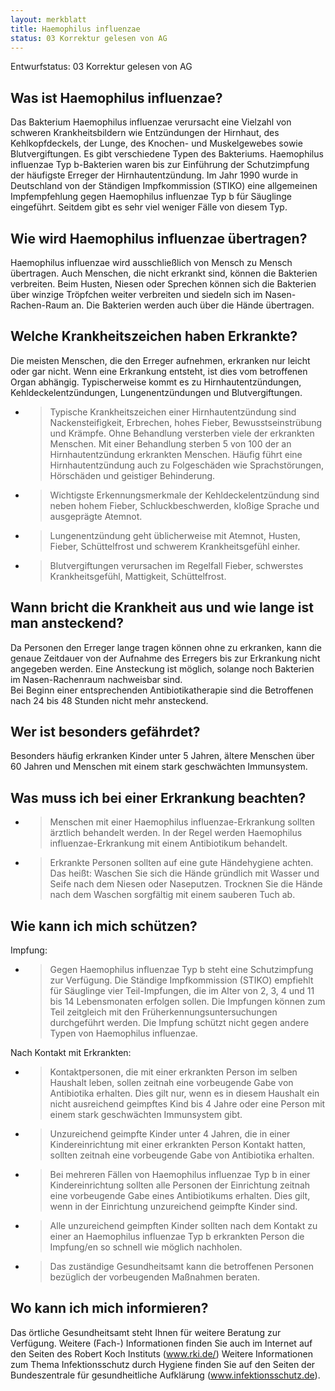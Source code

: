 ```yaml
---
layout: merkblatt
title: Haemophilus influenzae
status: 03 Korrektur gelesen von AG
---
```

Entwurfstatus: 03 Korrektur gelesen von AG
 
## Was ist Haemophilus influenzae?

Das Bakterium Haemophilus influenzae verursacht eine Vielzahl von
schweren Krankheitsbildern wie Entzündungen der Hirnhaut, des
Kehlkopfdeckels, der Lunge, des Knochen- und Muskelgewebes sowie
Blutvergiftungen. Es gibt verschiedene Typen des Bakteriums. Haemophilus
influenzae Typ b-Bakterien waren bis zur Einführung der Schutzimpfung
der häufigste Erreger der Hirnhautentzündung. Im Jahr 1990 wurde in
Deutschland von der Ständigen Impfkommission (STIKO) eine allgemeinen
Impfempfehlung gegen Haemophilus influenzae Typ b für Säuglinge
eingeführt. Seitdem gibt es sehr viel weniger Fälle von diesem Typ.

## Wie wird Haemophilus influenzae übertragen?

Haemophilus influenzae wird ausschließlich von Mensch zu Mensch
übertragen. Auch Menschen, die nicht erkrankt sind, können die
Bakterien verbreiten. Beim Husten, Niesen oder Sprechen können sich die
Bakterien über winzige Tröpfchen weiter verbreiten und siedeln sich im
Nasen-Rachen-Raum an. Die Bakterien werden auch über die Hände
übertragen.

## Welche Krankheitszeichen haben Erkrankte?

Die meisten Menschen, die den Erreger aufnehmen, erkranken nur leicht
oder gar nicht. Wenn eine Erkrankung entsteht, ist dies vom betroffenen
Organ abhängig. Typischerweise kommt es zu Hirnhautentzündungen,
Kehldeckelentzündungen, Lungenentzündungen und Blutvergiftungen.

  - > Typische Krankheitszeichen einer Hirnhautentzündung sind
    > Nackensteifigkeit, Erbrechen, hohes Fieber, Bewusstseinstrübung
    > und Krämpfe. Ohne Behandlung versterben viele der erkrankten
    > Menschen. Mit einer Behandlung sterben 5 von 100 der an
    > Hirnhautentzündung erkrankten Menschen. Häufig führt eine
    > Hirnhautentzündung auch zu Folgeschäden wie Sprachstörungen,
    > Hörschäden und geistiger Behinderung.

  - > Wichtigste Erkennungsmerkmale der Kehldeckelentzündung sind neben
    > hohem Fieber, Schluckbeschwerden, kloßige Sprache und ausgeprägte
    > Atemnot.

  - > Lungenentzündung geht üblicherweise mit Atemnot, Husten, Fieber,
    > Schüttelfrost und schwerem Krankheitsgefühl einher.

  - > Blutvergiftungen verursachen im Regelfall Fieber, schwerstes
    > Krankheitsgefühl, Mattigkeit, Schüttelfrost.

## Wann bricht die Krankheit aus und wie lange ist man ansteckend?

Da Personen den Erreger lange tragen können ohne zu erkranken, kann die
genaue Zeitdauer von der Aufnahme des Erregers bis zur Erkrankung nicht
angegeben werden. Eine Ansteckung ist möglich, solange noch Bakterien im
Nasen-Rachenraum nachweisbar sind.  
Bei Beginn einer entsprechenden Antibiotikatherapie sind die Betroffenen
nach 24 bis 48 Stunden nicht mehr ansteckend.

## Wer ist besonders gefährdet?

Besonders häufig erkranken Kinder unter 5 Jahren, ältere Menschen über
60 Jahren und Menschen mit einem stark geschwächten Immunsystem.

## Was muss ich bei einer Erkrankung beachten?

  - > Menschen mit einer Haemophilus influenzae-Erkrankung sollten
    > ärztlich behandelt werden. In der Regel werden Haemophilus
    > influenzae-Erkrankung mit einem Antibiotikum behandelt.

  - > Erkrankte Personen sollten auf eine gute Händehygiene achten. Das
    > heißt: Waschen Sie sich die Hände gründlich mit Wasser und Seife
    > nach dem Niesen oder Naseputzen. Trocknen Sie die Hände nach dem
    > Waschen sorgfältig mit einem sauberen Tuch ab.

## Wie kann ich mich schützen?

Impfung:

  - > Gegen Haemophilus influenzae Typ b steht eine Schutzimpfung zur
    > Verfügung. Die Ständige Impfkommission (STIKO) empfiehlt für
    > Säuglinge vier Teil-Impfungen, die im Alter von 2, 3, 4 und 11
    > bis 14 Lebensmonaten erfolgen sollen. Die Impfungen können zum
    > Teil zeitgleich mit den Früherkennungsuntersuchungen durchgeführt
    > werden. Die Impfung schützt nicht gegen andere Typen von
    > Haemophilus influenzae.

Nach Kontakt mit Erkrankten:

  - > Kontaktpersonen, die mit einer erkrankten Person im selben
    > Haushalt leben, sollen zeitnah eine vorbeugende Gabe von
    > Antibiotika erhalten. Dies gilt nur, wenn es in diesem Haushalt
    > ein nicht ausreichend geimpftes Kind bis 4 Jahre oder eine Person
    > mit einem stark geschwächten Immunsystem gibt.

  - > Unzureichend geimpfte Kinder unter 4 Jahren, die in einer
    > Kindereinrichtung mit einer erkrankten Person Kontakt hatten,
    > sollten zeitnah eine vorbeugende Gabe von Antibiotika erhalten.

  - > Bei mehreren Fällen von Haemophilus influenzae Typ b in einer
    > Kindereinrichtung sollten alle Personen der Einrichtung zeitnah
    > eine vorbeugende Gabe eines Antibiotikums erhalten. Dies gilt,
    > wenn in der Einrichtung unzureichend geimpfte Kinder sind.

  - > Alle unzureichend geimpften Kinder sollten nach dem Kontakt zu
    > einer an Haemophilus influenzae Typ b erkrankten Person die
    > Impfung/en so schnell wie möglich nachholen.

  - > Das zuständige Gesundheitsamt kann die betroffenen Personen
    > bezüglich der vorbeugenden Maßnahmen beraten.

## Wo kann ich mich informieren?

Das örtliche Gesundheitsamt steht Ihnen für weitere Beratung zur
Verfügung. Weitere (Fach-) Informationen finden Sie auch im Internet
auf den Seiten des Robert Koch Instituts (www.rki.de/) Weitere
Informationen zum Thema Infektionsschutz durch Hygiene finden Sie auf
den Seiten der Bundeszentrale für gesundheitliche Aufklärung
(www.infektionsschutz.de).
